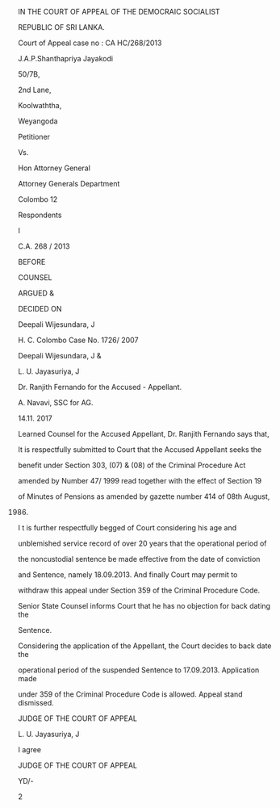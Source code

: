 IN THE COURT OF APPEAL OF THE DEMOCRAIC SOCIALIST

REPUBLIC OF SRI LANKA.

Court of Appeal case no : CA HC/268/2013

J.A.P.Shanthapriya Jayakodi

50/7B,

2nd Lane,

Koolwaththa,

Weyangoda

Petitioner

Vs.

Hon Attorney General

Attorney Generals Department

Colombo 12

Respondents

I

C.A. 268 / 2013

BEFORE

COUNSEL

ARGUED &

DECIDED ON

Deepali Wijesundara, J

H. C. Colombo Case No. 1726/ 2007

Deepali Wijesundara, J &

L. U. Jayasuriya, J

Dr. Ranjith Fernando for the Accused - Appellant.

A. Navavi, SSC for AG.

14.11. 2017

Learned Counsel for the Accused Appellant, Dr. Ranjith Fernando says that,

It is respectfully submitted to Court that the Accused Appellant seeks the

benefit under Section 303, (07) & (08) of the Criminal Procedure Act

amended by Number 47/ 1999 read together with the effect of Section 19

of Minutes of Pensions as amended by gazette number 414 of 08th August,

1986.

I t is further respectfully begged of Court considering his age and

unblemished service record of over 20 years that the operational period of

the noncustodial sentence be made effective from the date of conviction

and Sentence, namely 18.09.2013. And finally Court may permit to

withdraw this appeal under Section 359 of the Criminal Procedure Code.

Senior State Counsel informs Court that he has no objection for back dating the

Sentence.

Considering the application of the Appellant, the Court decides to back date the

operational period of the suspended Sentence to 17.09.2013. Application made

under 359 of the Criminal Procedure Code is allowed. Appeal stand dismissed.

JUDGE OF THE COURT OF APPEAL

L. U. Jayasuriya, J

I agree

JUDGE OF THE COURT OF APPEAL

YD/-

2